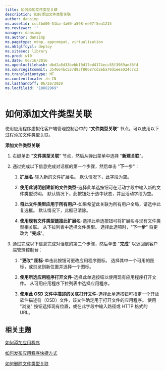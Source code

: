 ```yaml
---
title: 如何添加文件类型关联
description: 如何添加文件类型关联
author: dansimp
ms.assetid: cccfbd00-51ba-4a60-a598-ee97f5ea1215
ms.reviewer: ''
manager: dansimp
ms.author: dansimp
ms.pagetype: mdop, appcompat, virtualization
ms.mktglfcycl: deploy
ms.sitesec: library
ms.prod: w10
ms.date: 06/16/2016
ms.openlocfilehash: dbd2a8d33bebb10d17ed4174ecc85f3969ae38f4
ms.sourcegitcommit: 354664bc527d93f80687cd2eba70d1eea024c7c3
ms.translationtype: MT
ms.contentlocale: zh-CN
ms.lasthandoff: 06/26/2020
ms.locfileid: "10802969"
---
```

# 如何添加文件类型关联


使用应用程序虚拟化客户端管理控制台中的 "**文件类型关联**" 节点，可以使用以下过程添加文件类型关联。

**添加文件类型关联**

1.  右键单击 "**文件类型关联**" 节点，然后从弹出菜单中选择 "**新建关联**"。

2.  通过完成以下信息完成对话框的第一个步骤，然后单击 "**下一**步"：

    1.  **扩展名**-输入新的文件扩展名。 默认情况下，此字段为空。

    2.  **使用此说明创建新的文件类型**-选择此单选按钮可在活动字段中输入新的文件类型说明。 默认情况下，此按钮处于选中状态，并且活动字段为空。

    3.  **将此文件类型应用于所有用户**-如果希望此关联为所有用户全局，请选中此复选框。 默认情况下，此框已清除。

    4.  **使用现有文件类型链接此扩展名**-选择此单选按钮可将扩展名与现有文件类型相关联。 从下拉列表中选择文件类型。 选择此选项时，"**下一步**" 将更改为 "**完成**"。

3.  通过完成以下信息完成对话框的第二个步骤，然后单击 "**完成**" 以返回到客户端管理控制台：

    1.  "**更改" 图标**-单击此按钮可更改应用程序图标。 选择其中一个可用的图标，或浏览到新位置并选择一个图标。

    2.  **使用所选应用程序打开文件**-选择此单选按钮以使用现有应用程序打开文件。 从可用应用程序下拉列表中选择应用程序。

    3.  **使用此 OSD 文件中描述的关联打开文件**-选择此单选按钮可指定一个开放软件描述符（OSD）文件，该文件确定用于打开文件的应用程序。 使用 "浏览" 按钮选择现有位置，或在此字段中输入路径或 HTTP 格式的 URL。

## 相关主题


[如何添加应用程序](how-to-add-an-application.md)

[如何发布应用程序快捷方式](how-to-publish-application-shortcuts.md)

[如何删除文件类型关联](how-to-delete-a-file-type-association.md)

 

 





